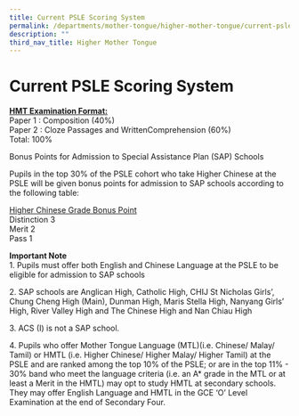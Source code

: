 ```yaml
---
title: Current PSLE Scoring System
permalink: /departments/mother-tongue/higher-mother-tongue/current-psle-scoring-system/
description: ""
third_nav_title: Higher Mother Tongue
---
```

Current PSLE Scoring System
===========================

<b><u>HMT Examination Format:</b></u><br>
Paper 1 : Composition (40%)<br>
Paper 2 : Cloze Passages and WrittenComprehension (60%)<br>
Total: 100%

Bonus Points for Admission to Special Assistance Plan (SAP) Schools

Pupils in the top 30% of the PSLE cohort who take Higher Chinese at the PSLE will be given bonus points for admission to SAP schools according to the following table:

<u>Higher Chinese Grade Bonus Point</u><br>
Distinction 3<br>
Merit 2<br>
Pass 1

**Important Note**<br>
1\. Pupils must offer both English and Chinese Language at the PSLE to be eligible for admission to SAP schools  
  
2\. SAP schools are Anglican High, Catholic High, CHIJ St Nicholas Girls’, Chung Cheng High (Main), Dunman High, Maris Stella High, Nanyang Girls’ High, River Valley High and The Chinese High and Nan Chiau High

3\. ACS (I) is not a SAP school.

4. Pupils who offer Mother Tongue Language (MTL)(i.e. Chinese/ Malay/ Tamil) or HMTL (i.e. Higher Chinese/ Higher Malay/ Higher Tamil) at the PSLE and are ranked among the top 10% of the PSLE; or are in the top 11% - 30% band who meet the language criteria (i.e. an A\* grade in the MTL or at least a Merit in the HMTL) may opt to study HMTL at secondary schools. They may offer English Language and HMTL in the GCE ‘O’ Level Examination at the end of Secondary Four.